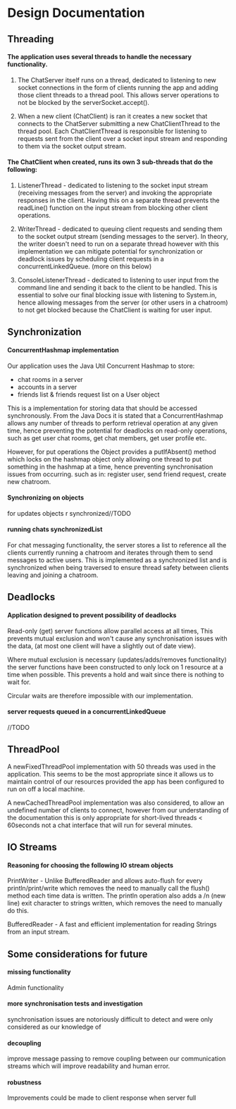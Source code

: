# Design Documentation

## Threading

#### The application uses several threads to handle the necessary functionality.

1. The ChatServer itself runs on a thread, dedicated to listening to new socket connections 
in the form of clients running the app and adding those client threads to a thread pool. 
This allows server operations to not be blocked by the serverSocket.accept().

2. When a new client (ChatClient) is ran it creates a new socket that connects to the ChatServer submitting a new 
ChatClientThread to the thread pool. Each ChatClientThread is responsible for listening to requests sent 
from the client over a socket input stream and responding to them via the socket output stream.

#### The ChatClient when created, runs its own 3 sub-threads that do the following:

1. ListenerThread - dedicated to listening to the socket input stream (receiving messages from the server) 
and invoking the appropriate responses in the client. Having this on a separate thread prevents the 
readLine() function on the input stream from blocking other client operations.

2. WriterThread - dedicated to queuing client requests and sending them to the socket output stream 
(sending messages to the server). In theory, the writer doesn't need to run on a separate thread however 
with this implementation we can mitigate potential for synchronization or deadlock issues by scheduling client requests in a 
concurrentLinkedQueue. (more on this below)

3. ConsoleListenerThread - dedicated to listening to user input from the command line and sending it back to the client 
to be handled. This is essential to solve our final blocking issue with listening to System.in, hence allowing messages 
from the server (or other users in a chatroom) to not get blocked because the ChatClient is waiting for user input. 

## Synchronization

#### ConcurrentHashmap implementation
Our application uses the Java Util Concurrent Hashmap to store:
- chat rooms in a server
- accounts in a server
- friends list & friends request list on a User object

This is a implementation for storing data that should be accessed synchronously.
From the Java Docs it is stated that a ConcurrentHashmap allows any number of threads 
to perform retrieval operation at any given time, hence preventing the potential for deadlocks on read-only operations,
such as get user chat rooms, get chat members, get user profile etc.

However, for put operations the Object provides a putIfAbsent() method which locks on the hashmap object
only allowing one thread to put something in the hashmap at a time, hence preventing synchronisation issues from occurring.
such as in: register user, send friend request, create new chatroom.

#### Synchronizing on objects
for updates objects r synchronized//TODO

#### running chats synchronizedList
For chat messaging functionality, the server stores a list to reference all the clients currently 
running a chatroom and iterates through them to send messages to active users. 
This is implemented as a synchronized list and is synchronized when being traversed to ensure thread 
safety between clients leaving and joining a chatroom.

## Deadlocks
#### Application designed to prevent possibility of deadlocks
Read-only (get) server functions allow parallel access at all times, 
This prevents mutual exclusion and won't cause any synchronisation issues 
with the data, (at most one client will have a slightly out of date view).

Where mutual exclusion is necessary (updates/adds/removes functionality) the
server functions have been constructed to only lock on 1 resource at a time when possible.
This prevents a hold and wait since there is nothing to wait for.

Circular waits are therefore impossible with our implementation.

#### server requests queued in a concurrentLinkedQueue
//TODO

## ThreadPool
A newFixedThreadPool implementation with 50 threads was used in the application. 
This seems to be the most appropriate since it allows us to maintain control of our resources
provided the app has been configured to run on off a local machine.

A newCachedThreadPool implementation was also considered, to allow an undefined number of clients to connect,
however from our understanding of the documentation this is only appropriate for short-lived threads < 60seconds 
not a chat interface that will run for several minutes.

## IO Streams
#### Reasoning for choosing the following IO stream objects
PrintWriter - Unlike BufferedReader and allows auto-flush for every println/print/write which
removes the need to manually call the flush() method each time data is written.
The println operation also adds a /n (new line) exit character to strings written, which removes the
need to manually do this.
 
BufferedReader - A fast and efficient implementation for reading Strings from an input stream.

## Some considerations for future
#### missing functionality
Admin functionality

#### more synchronisation tests and investigation
synchronisation issues are notoriously difficult to detect and were only considered as our knowledge
of 

#### decoupling
improve message passing to remove coupling between our communication streams
which will improve readability and human error.  

#### robustness
Improvements could be made to client response when server full
